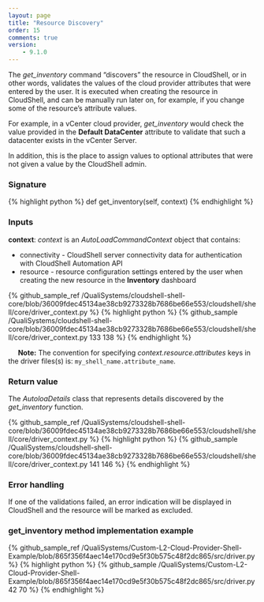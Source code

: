 ```yaml
---
layout: page
title: "Resource Discovery"
order: 15
comments: true
version:
    - 9.1.0
---
```


The *get_inventory* command “discovers” the resource in CloudShell, or in other words, validates the values of the cloud provider attributes that were entered by the user. It is executed when creating the resource in CloudShell, and can be manually run later on, for example, if you change some of the resource’s attribute values.

For example, in a vCenter cloud provider, *get_inventory* would check the value provided in the **Default DataCenter** attribute
to validate that such a datacenter exists in the vCenter Server.

In addition, this is the place to assign values to optional attributes that were not given a value by the CloudShell admin.

### Signature

{% highlight python %}
def get_inventory(self, context)
{% endhighlight %}

### Inputs

**context**: *context* is an *AutoLoadCommandContext* object that contains:

* connectivity - CloudShell server connectivity data for authentication with CloudShell Automation API 
* resource - resource configuration settings entered by the user when creating the new resource in the **Inventory** dashboard

{% github_sample_ref /QualiSystems/cloudshell-shell-core/blob/36009fdec45134ae38cb9273328b7686be66e553/cloudshell/shell/core/driver_context.py %}
{% highlight python %}
{% github_sample /QualiSystems/cloudshell-shell-core/blob/36009fdec45134ae38cb9273328b7686be66e553/cloudshell/shell/core/driver_context.py 133 138 %}
{% endhighlight %}

&nbsp;&nbsp;&nbsp;&nbsp;&nbsp;**Note:** The convention for specifying *context.resource.attributes* keys in the driver files(s) is: `my_shell_name.attribute_name`.

### Return value

The *AutoloaDetails* class that represents details discovered by the *get_inventory* function. 

{% github_sample_ref /QualiSystems/cloudshell-shell-core/blob/36009fdec45134ae38cb9273328b7686be66e553/cloudshell/shell/core/driver_context.py %}
{% highlight python %}
{% github_sample /QualiSystems/cloudshell-shell-core/blob/36009fdec45134ae38cb9273328b7686be66e553/cloudshell/shell/core/driver_context.py 141 146 %}
{% endhighlight %}

### Error handling
If one of the validations failed, an error indication will be displayed in CloudShell and the resource will be marked as excluded.

### get_inventory method implementation example

{% github_sample_ref /QualiSystems/Custom-L2-Cloud-Provider-Shell-Example/blob/865f356f4aec14e170cd9e5f30b575c48f2dc865/src/driver.py %}
{% highlight python %}
{% github_sample /QualiSystems/Custom-L2-Cloud-Provider-Shell-Example/blob/865f356f4aec14e170cd9e5f30b575c48f2dc865/src/driver.py 42 70 %}
{% endhighlight %}






